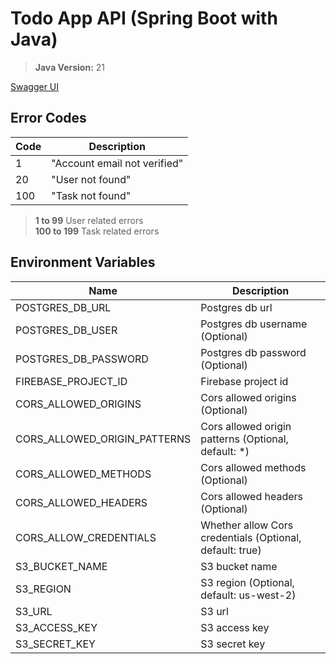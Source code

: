 # Todo App API (Spring Boot with Java)

> **Java Version:** 21

[Swagger UI](http://localhost:8080/api/swagger-ui/index.html)

## Error Codes

| Code | Description                  |
|------|------------------------------|
| 1    | "Account email not verified" |
| 20   | "User not found"             |
| 100  | "Task not found"             |

> **1 to 99** User related errors \
> **100 to 199** Task related errors

## Environment Variables

| Name                         | Description                                              |
|------------------------------|----------------------------------------------------------|
| POSTGRES_DB_URL              | Postgres db url                                          |
| POSTGRES_DB_USER             | Postgres db username (Optional)                          |
| POSTGRES_DB_PASSWORD         | Postgres db password (Optional)                          |
| FIREBASE_PROJECT_ID          | Firebase project id                                      |
| CORS_ALLOWED_ORIGINS         | Cors allowed origins (Optional)                          |
| CORS_ALLOWED_ORIGIN_PATTERNS | Cors allowed origin patterns (Optional, default: *)      |
| CORS_ALLOWED_METHODS         | Cors allowed methods (Optional)                          |
| CORS_ALLOWED_HEADERS         | Cors allowed headers (Optional)                          |
| CORS_ALLOW_CREDENTIALS       | Whether allow Cors credentials (Optional, default: true) |
| S3_BUCKET_NAME               | S3 bucket name                                           |
| S3_REGION                    | S3 region (Optional, default: us-west-2)                 |
| S3_URL                       | S3 url                                                   |
| S3_ACCESS_KEY                | S3 access key                                            |
| S3_SECRET_KEY                | S3 secret key                                            |
